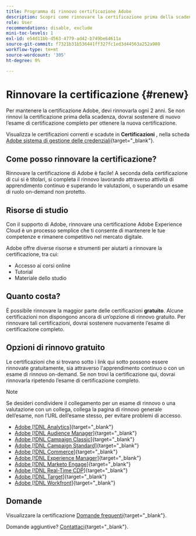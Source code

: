 ```yaml
---
title: Programma di rinnovo certificazione Adobe
description: Scopri come rinnovare la certificazione prima della scadenza.
role: User
recommendations: disable, exclude
mini-toc-levels: 1
exl-id: e54d11bb-d563-4779-ad42-b749be64611a
source-git-commit: f7321b31b536441ff327fc1ed3d44563a252a980
workflow-type: tm+mt
source-wordcount: '305'
ht-degree: 0%

---
```


# Rinnovare la certificazione {#renew}

Per mantenere la certificazione Adobe, devi rinnovarla ogni 2 anni. Se non rinnovi la certificazione prima della scadenza, dovrai sostenere di nuovo l’esame di certificazione completo per ottenere la nuova certificazione.

Visualizza le certificazioni correnti e scadute in **Certificazioni** , nella scheda [Adobe sistema di gestione delle credenziali](https://www.certmetrics.com/adobe/candidate/cert_summary.aspx){target="_blank"}.

## Come posso rinnovare la certificazione?

Rinnovare la certificazione di Adobe è facile! A seconda della certificazione di cui si è titolari, si completa il rinnovo lavorando attraverso attività di apprendimento continuo e superando le valutazioni, o superando un esame di ruolo on-demand non protetto.

## Risorse di studio

Con il supporto di Adobe, rinnovare una certificazione Adobe Experience Cloud è un processo semplice che ti consente di mantenere le tue competenze e rimanere competitivo nel mercato digitale.

Adobe offre diverse risorse e strumenti per aiutarti a rinnovare la certificazione, tra cui:

* Accesso ai corsi online
* Tutorial
* Materiale dello studio

## Quanto costa?

È possibile rinnovare la maggior parte delle certificazioni **gratuito**. Alcune certificazioni non dispongono ancora di un’opzione di rinnovo gratuito. Per rinnovare tali certificazioni, dovrai sostenere nuovamente l’esame di certificazione completo.

## Opzioni di rinnovo gratuito

Le certificazioni che si trovano sotto i link qui sotto possono essere rinnovate gratuitamente, sia attraverso l&#39;apprendimento continuo o con un esame di rinnovo on-demand. Se non trovi la certificazione qui, dovrai rinnovarla ripetendo l’esame di certificazione completo.

>[!NOTE]
>
>Se desideri condividere il collegamento per un esame di rinnovo o una valutazione con un collega, collega la pagina di rinnovo generale dell’esame, non l’URL dell’esame stesso, per evitare problemi di accesso.

* [Adobe [!DNL Analytics]](https://experienceleague.adobe.com/docs/certification/certification/technical-certifications/aa/aa-renew.html){target="_blank"}
* [Adobe [!DNL Audience Manager]](https://experienceleague.adobe.com/docs/certification/certification/technical-certifications/aam/aam-renew.html){target="_blank"}
* [Adobe [!DNL Campaign Classic]](https://experienceleague.adobe.com/docs/certification/certification/technical-certifications/acc/acc-renew.html){target="_blank"}
* [Adobe [!DNL Campaign Standard]](https://experienceleague.adobe.com/docs/certification/certification/technical-certifications/acs/acs-renew.html){target="_blank"}
* [Adobe [!DNL Commerce]](https://experienceleague.adobe.com/docs/certification/certification/technical-certifications/ac/ac-renew.html){target="_blank"}
* [Adobe [!DNL Experience Manager]](https://experienceleague.adobe.com/docs/certification/certification/technical-certifications/aem/aem-renew.html){target="_blank"}
* [Adobe [!DNL Marketo Engage]](https://experienceleague.adobe.com/docs/certification/certification/technical-certifications/ame/ame-renew.html){target="_blank"}
* [Adobe [!DNL Real-Time CDP]](https://experienceleague.adobe.com/docs/certification/certification/technical-certifications/rtcdp/rtcdp-renew.html){target="_blank"}
* [Adobe [!DNL Target]](https://experienceleague.adobe.com/docs/certification/certification/technical-certifications/at/at-renew.html){target="_blank"}
* [Adobe [!DNL Workfront]](https://experienceleague.adobe.com/docs/certification/program/technical-certifications/aw/aw-renew.html){target="_blank"}

## Domande

Visualizzare la certificazione [Domande frequenti](https://experienceleague.adobe.com/docs/certification/certification/faq.html){target="_blank"}.

Domande aggiuntive? [Contattaci](mailto:certif@adobe.com){target="_blank"}.
